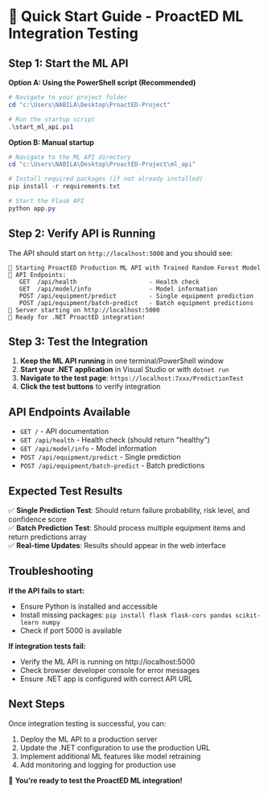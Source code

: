 # 🚀 Quick Start Guide - ProactED ML Integration Testing

## Step 1: Start the ML API

**Option A: Using the PowerShell script (Recommended)**
```powershell
# Navigate to your project folder
cd "c:\Users\NABILA\Desktop\ProactED-Project"

# Run the startup script
.\start_ml_api.ps1
```

**Option B: Manual startup**
```powershell
# Navigate to the ML API directory
cd "c:\Users\NABILA\Desktop\ProactED-Project\ml_api"

# Install required packages (if not already installed)
pip install -r requirements.txt

# Start the Flask API
python app.py
```

## Step 2: Verify API is Running

The API should start on `http://localhost:5000` and you should see:
```
🤖 Starting ProactED Production ML API with Trained Random Forest Model
📡 API Endpoints:
   GET  /api/health                    - Health check
   GET  /api/model/info                - Model information
   POST /api/equipment/predict         - Single equipment prediction
   POST /api/equipment/batch-predict   - Batch equipment predictions
🚀 Server starting on http://localhost:5000
🔗 Ready for .NET ProactED integration!
```

## Step 3: Test the Integration

1. **Keep the ML API running** in one terminal/PowerShell window
2. **Start your .NET application** in Visual Studio or with `dotnet run`
3. **Navigate to the test page**: `https://localhost:7xxx/PredictionTest`
4. **Click the test buttons** to verify integration

## API Endpoints Available

- `GET /` - API documentation
- `GET /api/health` - Health check (should return "healthy")  
- `GET /api/model/info` - Model information
- `POST /api/equipment/predict` - Single prediction
- `POST /api/equipment/batch-predict` - Batch predictions

## Expected Test Results

✅ **Single Prediction Test**: Should return failure probability, risk level, and confidence score  
✅ **Batch Prediction Test**: Should process multiple equipment items and return predictions array  
✅ **Real-time Updates**: Results should appear in the web interface  

## Troubleshooting

**If the API fails to start:**
- Ensure Python is installed and accessible
- Install missing packages: `pip install flask flask-cors pandas scikit-learn numpy`
- Check if port 5000 is available

**If integration tests fail:**
- Verify the ML API is running on http://localhost:5000
- Check browser developer console for error messages
- Ensure .NET app is configured with correct API URL

## Next Steps

Once integration testing is successful, you can:
1. Deploy the ML API to a production server
2. Update the .NET configuration to use the production URL
3. Implement additional ML features like model retraining
4. Add monitoring and logging for production use

🎉 **You're ready to test the ProactED ML integration!**
